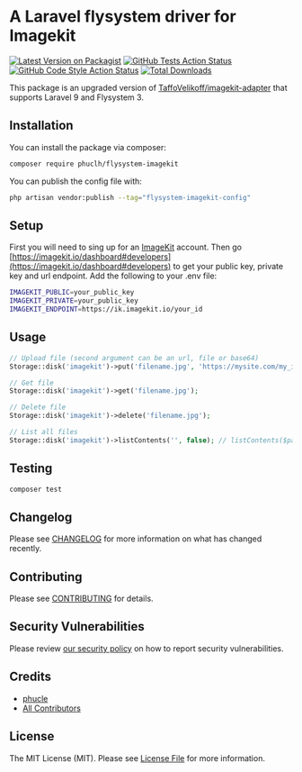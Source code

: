 # A Laravel flysystem driver for Imagekit

[![Latest Version on Packagist](https://img.shields.io/packagist/v/phuclh/flysystem-imagekit.svg?style=flat-square)](https://packagist.org/packages/phuclh/flysystem-imagekit)
[![GitHub Tests Action Status](https://img.shields.io/github/workflow/status/phuclh/flysystem-imagekit/run-tests?label=tests)](https://github.com/phuclh/flysystem-imagekit/actions?query=workflow%3Arun-tests+branch%3Amain)
[![GitHub Code Style Action Status](https://img.shields.io/github/workflow/status/phuclh/flysystem-imagekit/Check%20&%20fix%20styling?label=code%20style)](https://github.com/phuclh/flysystem-imagekit/actions?query=workflow%3A"Check+%26+fix+styling"+branch%3Amain)
[![Total Downloads](https://img.shields.io/packagist/dt/phuclh/flysystem-imagekit.svg?style=flat-square)](https://packagist.org/packages/phuclh/flysystem-imagekit)

This package is an upgraded version of [TaffoVelikoff/imagekit-adapter](https://github.com/TaffoVelikoff/imagekit-adapter) that supports Laravel 9 and Flysystem 3.

## Installation

You can install the package via composer:

```bash
composer require phuclh/flysystem-imagekit
```

You can publish the config file with:

```bash
php artisan vendor:publish --tag="flysystem-imagekit-config"
```

## Setup

First you will need to sing up for an [ImageKit](https://imagekit.io/) account. Then go [https://imagekit.io/dashboard#developers](https://imagekit.io/dashboard#developers) to get your public key, private key and url endpoint. Add the following to your .env file:

```bash
IMAGEKIT_PUBLIC=your_public_key
IMAGEKIT_PRIVATE=your_public_key
IMAGEKIT_ENDPOINT=https://ik.imagekit.io/your_id
```

## Usage

```php
// Upload file (second argument can be an url, file or base64)
Storage::disk('imagekit')->put('filename.jpg', 'https://mysite.com/my_image.com');

// Get file
Storage::disk('imagekit')->get('filename.jpg');

// Delete file
Storage::disk('imagekit')->delete('filename.jpg');

// List all files 
Storage::disk('imagekit')->listContents('', false); // listContents($path, $deep)
```

## Testing

```bash
composer test
```

## Changelog

Please see [CHANGELOG](CHANGELOG.md) for more information on what has changed recently.

## Contributing

Please see [CONTRIBUTING](https://github.com/spatie/.github/blob/main/CONTRIBUTING.md) for details.

## Security Vulnerabilities

Please review [our security policy](../../security/policy) on how to report security vulnerabilities.

## Credits

- [phucle](https://github.com/phuclh)
- [All Contributors](../../contributors)

## License

The MIT License (MIT). Please see [License File](LICENSE.md) for more information.
